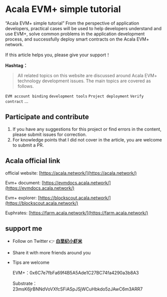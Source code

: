 # Acala EVM+ simple tutorial

“Acala EVM+ simple tutorial” From the perspective of application developers, practical cases will be used to help developers understand and use EVM+, solve common problems in the application development process, and successfully deploy smart contracts on the Acala EVM+ network.

If this article helps you, please give your support！     


**Hashtag：**

> All related topics on this website are discussed around Acala EVM+ technology development issues. The main topics are covered as follows.

`EVM account binding` `development tools` `Project deployment` `Verify contract` ...


## Participate and contribute

1. If you have any suggestions for this project or find errors in the content, please submit issues for correction.
2. For knowledge points that I did not cover in the article, you are welcome to submit a PR.


## Acala official link

official website: [https://acala.network/](https://acala.network/)

Evm+ document: [https://evmdocs.acala.network/](https://evmdocs.acala.network/)

Evm+ explorer: [https://blockscout.acala.network/](https://blockscout.acala.network/)

Euphrates: [https://farm.acala.network/](https://farm.acala.network/)

## support me
- Follow on Twitter 👉 [**白垩纪小虾米**](https://twitter.com/0xLionCao)
- Share it with more friends around you
- Tips are welcome 

    EVM+：0x6C7e7fbFa69f4B5A5Ade1C27BC74fa4290a3b8A3 

    Substrate：23msK6jrBNNdVoVXfcSFiASpJSjWCuHbkdo5zJAwC6m3ARR7    
